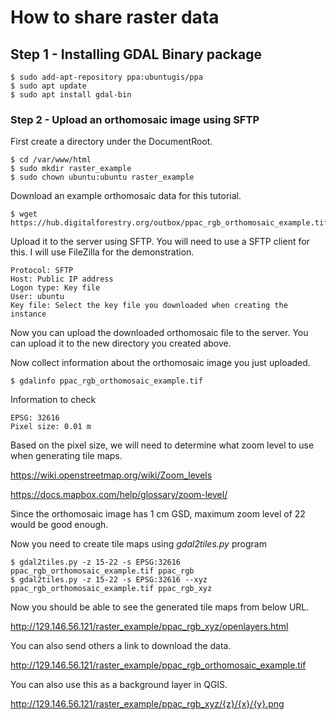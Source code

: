 # How to share raster data

## Step 1 - Installing GDAL Binary package

```
$ sudo add-apt-repository ppa:ubuntugis/ppa
$ sudo apt update
$ sudo apt install gdal-bin
```

### Step 2 - Upload an orthomosaic image using SFTP

First create a directory under the DocumentRoot.

```
$ cd /var/www/html
$ sudo mkdir raster_example
$ sudo chown ubuntu:ubuntu raster_example
```

Download an example orthomosaic data for this tutorial.

```
$ wget https://hub.digitalforestry.org/outbox/ppac_rgb_orthomosaic_example.tif
```

Upload it to the server using SFTP. You will need to use a SFTP client for this. I will use FileZilla for the demonstration.

```
Protocol: SFTP
Host: Public IP address
Logon type: Key file
User: ubuntu
Key file: Select the key file you downloaded when creating the instance
```

Now you can upload the downloaded orthomosaic file to the server. You can upload it to the new directory you created above. 

Now collect information about the orthomosaic image you just uploaded. 

```
$ gdalinfo ppac_rgb_orthomosaic_example.tif
```

Information to check

```
EPSG: 32616
Pixel size: 0.01 m
```

Based on the pixel size, we will need to determine what zoom level to use when generating tile maps.

https://wiki.openstreetmap.org/wiki/Zoom_levels

https://docs.mapbox.com/help/glossary/zoom-level/

Since the orthomosaic image has 1 cm GSD, maximum zoom level of 22 would be good enough.

Now you need to create tile maps using *gdal2tiles.py* program

```
$ gdal2tiles.py -z 15-22 -s EPSG:32616 ppac_rgb_orthomosaic_example.tif ppac_rgb
$ gdal2tiles.py -z 15-22 -s EPSG:32616 --xyz ppac_rgb_orthomosaic_example.tif ppac_rgb_xyz
```

Now you should be able to see the generated tile maps from below URL.

http://129.146.56.121/raster_example/ppac_rgb_xyz/openlayers.html

You can also send others a link to download the data.

http://129.146.56.121/raster_example/ppac_rgb_orthomosaic_example.tif

You can also use this as a background layer in QGIS.

http://129.146.56.121/raster_example/ppac_rgb_xyz/{z}/{x}/{y}.png


